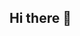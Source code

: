 ## Hi there 👋

<!--
**Narek-Ghalijyan/Narek-Ghalijyan** is a ✨ _special_ ✨ repository because its `README.md` (this file) appears on your GitHub profile.

Here are some ideas to get you started:

- 🔭 I’m currently working on school
- 🌱 I’m currently learning math and physics
- 👯 I’m looking to collaborate on kaust
- 🤔 I’m looking for help with Hamlet
- 💬 Ask me about anything
- 📫 How to reach me: social media
- 😄 Pronouns: he/him
- ⚡ Fun fact: A cloud weighs around a million tonnes. A cloud typically has a volume of around 1km3 and a density of around 1.003kg per m3 – that's a density that’s around 0.4 per cent lower than the air surrounding it (this is how they are able to float).

-->
